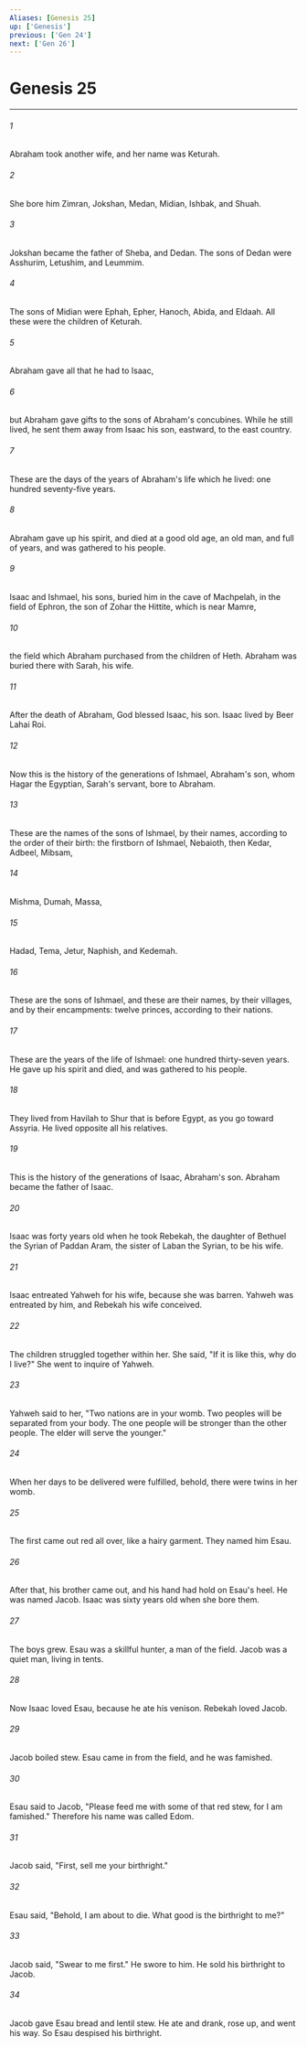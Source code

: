 ```yaml
---
Aliases: [Genesis 25]
up: ['Genesis']
previous: ['Gen 24']
next: ['Gen 26']
---
```

# Genesis 25
***





###### 1 

Abraham took another wife, and her name was Keturah. 



###### 2 

She bore him Zimran, Jokshan, Medan, Midian, Ishbak, and Shuah. 



###### 3 

Jokshan became the father of Sheba, and Dedan. The sons of Dedan were Asshurim, Letushim, and Leummim. 



###### 4 

The sons of Midian were Ephah, Epher, Hanoch, Abida, and Eldaah. All these were the children of Keturah. 



###### 5 

Abraham gave all that he had to Isaac, 



###### 6 

but Abraham gave gifts to the sons of Abraham's concubines. While he still lived, he sent them away from Isaac his son, eastward, to the east country. 



###### 7 

These are the days of the years of Abraham's life which he lived: one hundred seventy-five years. 



###### 8 

Abraham gave up his spirit, and died at a good old age, an old man, and full of years, and was gathered to his people. 



###### 9 

Isaac and Ishmael, his sons, buried him in the cave of Machpelah, in the field of Ephron, the son of Zohar the Hittite, which is near Mamre, 



###### 10 

the field which Abraham purchased from the children of Heth. Abraham was buried there with Sarah, his wife. 



###### 11 

After the death of Abraham, God blessed Isaac, his son. Isaac lived by Beer Lahai Roi. 



###### 12 

Now this is the history of the generations of Ishmael, Abraham's son, whom Hagar the Egyptian, Sarah's servant, bore to Abraham. 



###### 13 

These are the names of the sons of Ishmael, by their names, according to the order of their birth: the firstborn of Ishmael, Nebaioth, then Kedar, Adbeel, Mibsam, 



###### 14 

Mishma, Dumah, Massa, 



###### 15 

Hadad, Tema, Jetur, Naphish, and Kedemah. 



###### 16 

These are the sons of Ishmael, and these are their names, by their villages, and by their encampments: twelve princes, according to their nations. 



###### 17 

These are the years of the life of Ishmael: one hundred thirty-seven years. He gave up his spirit and died, and was gathered to his people. 



###### 18 

They lived from Havilah to Shur that is before Egypt, as you go toward Assyria. He lived opposite all his relatives. 



###### 19 

This is the history of the generations of Isaac, Abraham's son. Abraham became the father of Isaac. 



###### 20 

Isaac was forty years old when he took Rebekah, the daughter of Bethuel the Syrian of Paddan Aram, the sister of Laban the Syrian, to be his wife. 



###### 21 

Isaac entreated Yahweh for his wife, because she was barren. Yahweh was entreated by him, and Rebekah his wife conceived. 



###### 22 

The children struggled together within her. She said, "If it is like this, why do I live?" She went to inquire of Yahweh. 



###### 23 

Yahweh said to her, "Two nations are in your womb. Two peoples will be separated from your body. The one people will be stronger than the other people. The elder will serve the younger." 



###### 24 

When her days to be delivered were fulfilled, behold, there were twins in her womb. 



###### 25 

The first came out red all over, like a hairy garment. They named him Esau. 



###### 26 

After that, his brother came out, and his hand had hold on Esau's heel. He was named Jacob. Isaac was sixty years old when she bore them. 



###### 27 

The boys grew. Esau was a skillful hunter, a man of the field. Jacob was a quiet man, living in tents. 



###### 28 

Now Isaac loved Esau, because he ate his venison. Rebekah loved Jacob. 



###### 29 

Jacob boiled stew. Esau came in from the field, and he was famished. 



###### 30 

Esau said to Jacob, "Please feed me with some of that red stew, for I am famished." Therefore his name was called Edom. 



###### 31 

Jacob said, "First, sell me your birthright." 



###### 32 

Esau said, "Behold, I am about to die. What good is the birthright to me?" 



###### 33 

Jacob said, "Swear to me first." He swore to him. He sold his birthright to Jacob. 



###### 34 

Jacob gave Esau bread and lentil stew. He ate and drank, rose up, and went his way. So Esau despised his birthright.
